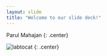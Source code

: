 ```yaml
---
layout: slide
title: "Welcome to our slide deck!"
---
```


Parul Mahajan
{: .center}

![labtocat](https://octodex.github.com/images/labtocat.png)
{: .center}

